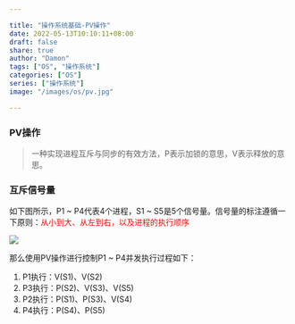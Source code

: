 ```yaml
---

title: "操作系统基础-PV操作"
date: 2022-05-13T10:10:11+08:00
draft: false
share: true
author: "Damon"
tags: ["OS", "操作系统"]
categories: ["OS"]
series: ["操作系统"]
image: "/images/os/pv.jpg"

---
```


### PV操作

> 一种实现进程互斥与同步的有效方法，P表示加锁的意思，V表示释放的意思。

### 互斥信号量

如下图所示，P1 ~ P4代表4个进程，S1 ~ S5是5个信号量。信号量的标注遵循一下原则：<span style="color:red">从小到大、从左到右，以及进程的执行顺序</span>

![](/images/os/进程互斥-信号量.png)

 那么使用PV操作进行控制P1 ~ P4并发执行过程如下：

1. P1执行：V(S1)、V(S2)
2. P3执行：P(S2)、V(S3)、V(S5) 
3. P2执行：P(S1)、P(S3)、V(S4)
4. P4执行：P(S4)、P(S5)









